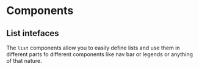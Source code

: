 

<!-- Start /~Amin~/_docs+libs/QUISIA/quisia/Gulp-version/dev/less/app/app-components.less -->

# Components #

## List intefaces ##
The `list` components allow you to easily define lists and use them
in different parts fo different components like nav bar or legends 
or anything of that nature.

<!-- End /~Amin~/_docs+libs/QUISIA/quisia/Gulp-version/dev/less/app/app-components.less -->

